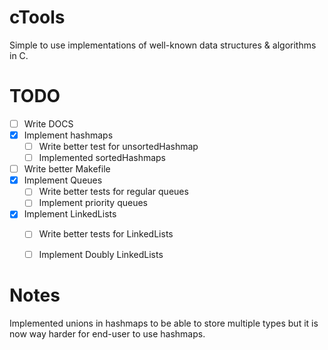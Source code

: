 # cTools
Simple to use implementations of well-known data structures & algorithms in C.


# TODO
- [ ] Write DOCS
- [x] Implement hashmaps
    - [ ] Write better test for unsortedHashmap
    - [ ] Implemented sortedHashmaps
- [ ] Write better Makefile
- [X] Implement Queues
    - [ ] Write better tests for regular queues
    - [ ] Implement priority queues
- [X] Implement LinkedLists
    - [ ] Write better tests for LinkedLists
    - [ ] Implement Doubly LinkedLists


# Notes
Implemented unions in hashmaps to be able to store multiple types but it is now way harder for end-user to use hashmaps.
